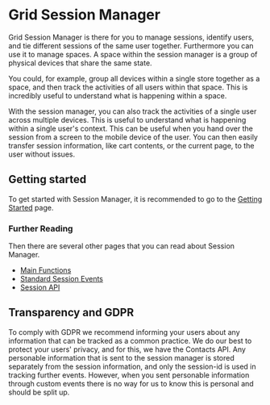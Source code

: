 # Grid Session Manager

Grid Session Manager is there for you to manage sessions, identify users, and tie different sessions of the same user together. Furthermore you can use it to manage spaces. A space within the session manager is a group of physical devices that share the same state.

You could, for example, group all devices within a single store together as a space, and then track the activities of all users within that space. This is incredibly useful to understand what is happening within a space.

With the session manager, you can also track the activities of a single user across multiple devices. This is useful to understand what is happening within a single user's context. This can be useful when you hand over the session from a screen to the mobile device of the user. You can then easily transfer session information, like cart contents, or the current page, to the user without issues.

## Getting started
To get started with Session Manager, it is recommended to go to the [Getting Started](/session-manager/getting-started) page.

### Further Reading
Then there are several other pages that you can read about Session Manager.

- [Main Functions](/session-manager/main-functions)
- [Standard Session Events](/session-manager/standard-session-events)
- [Session API](/session-manager/session-api)

## Transparency and GDPR
To comply with GDPR we recommend informing your users about any information that can be tracked as a common practice. We do our best to protect your users' privacy, and for this, we have the Contacts API. Any personable information that is sent to the session manager is stored separately from the session information, and only the session-id is used in tracking further events. However, when you sent personable information through custom events there is no way for us to know this is personal and should be split up. 
